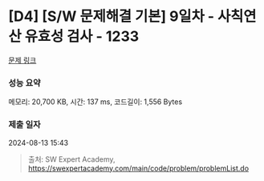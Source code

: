 # [D4] [S/W 문제해결 기본] 9일차 - 사칙연산 유효성 검사 - 1233 

[문제 링크](https://swexpertacademy.com/main/code/problem/problemDetail.do?contestProbId=AV141176AIwCFAYD) 

### 성능 요약

메모리: 20,700 KB, 시간: 137 ms, 코드길이: 1,556 Bytes

### 제출 일자

2024-08-13 15:43



> 출처: SW Expert Academy, https://swexpertacademy.com/main/code/problem/problemList.do